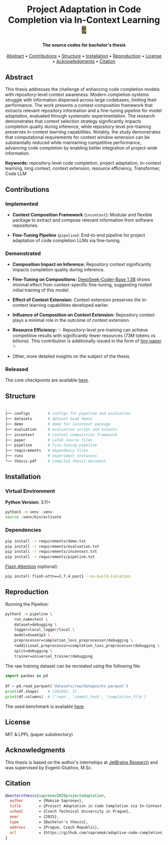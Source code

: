 <h1 align="center">
  <br>
    Project Adaptation in Code Completion via In-Context Learning <img src="paper/figures/longcat.jpg" height="25" />
  <br>
</h1>

<h4 align="center">The source codes for bachelor's thesis</h4>

<p align="center">
  <a href="#abstract">Abstract</a> •
  <a href="#contributions">Contributions</a> •
  <a href="#structure">Structure</a> •
  <a href="#installation">Installation</a> •
  <a href="#reproduction">Reproduction</a> •
  <a href="#license">License</a> •
  <a href="#acknowledgments">Acknowledgments</a> •
  <a href="#citation">Citation</a>
</p>

## Abstract

This thesis addresses the challenge of enhancing code completion models with repository-level context awareness. Modern completion systems struggle with information dispersed across large codebases, limiting their performance. The work presents a context composition framework that extracts relevant repository information and a fine-tuning pipeline for model adaptation, evaluated through systematic experimentation. The research demonstrates that context selection strategy significantly impacts completion quality during inference, while repository-level pre-training preserves in-context learning capabilities. Notably, the study demonstrates that computational requirements for context window extension can be substantially reduced while maintaining competitive performance, advancing code completion by enabling better integration of project-wide information.

**Keywords:** repository-level code completion, project adaptation, in-context learning, long context, context extension, resource efficiency, Transformer, Code LLM

## Contributions

### Implemented

- **Context Composition Framework** (`incontext`): Modular and flexible package to extract and compose relevant information from software repositories.

- **Fine-Tuning Pipeline** (`pipeline`): End-to-end pipeline for project adaptation of code completion LLMs via fine-tuning.

### Demonstrated

- **Composition Impact on Inference:** Repository context significantly impacts completion quality during inference.

- **Fine-Tuning on Compositions:** [DeepSeek-Coder-Base 1.3B](https://huggingface.co/deepseek-ai/deepseek-coder-1.3b-base) shows minimal effect from context-specific fine-tuning, suggesting rooted initial training of this model.

- **Effect of Context Extension:** Context extension preserves the in-context learning capabilities developed earlier.

- **Influence of Composition on Context Extension:** Repository context plays a minimal role in the outcome of context extension.

- **Resource Efficiency:** ✨ Repository-level pre-training can achieve competitive results with significantly fewer resources (73M tokens vs billions). This contribution is additionally issued in the form of [tiny paper](https://openreview.net/forum?id=t9RN9WX4Ic). ✨

- Other, more detailed insights on the subject of the thesis.

### Released

The core checkpoints are available [here](https://huggingface.co/collections/sapromak/repository-level-pre-trained-opencoder-684206bfc99d48a7e94c0789).

## Structure

```bash
.
├── configs        # configs for pipeline and evaluation
├── datasets       # dataset head demos
├── demo           # demo for incontext package
├── evaluation     # evaluation script and outputs
├── incontext      # context composition framework
├── paper          # LaTeX source files
├── pipeline       # fine-tuning pipeline
├── requirements   # dependency files
├── runs           # experiment instances
└── thesis.pdf     # compiled thesis document
```

## Installation

### Virtual Environment

**Python Version:** 3.11+

```bash
python3 -m venv .venv
source .venv/bin/activate
```
### Dependencies

```bash
pip install -r requirements/demo.txt
pip install -r requirements/evaluation.txt
pip install -r requirements/incontext.txt
pip install -r requirements/pipeline.txt
```

[Flash Attention](https://github.com/Dao-AILab/flash-attention) (optional):

```bash
pip install flash-attn==2.7.4.post1 --no-build-isolation
```
## Reproduction

Running the Pipeline:

```bash
python3 -m pipeline \
    run_name=test \
    dataset=debugging \
    logger=local_logger/local \
    model=dseek1p3 \
    preprocessor=completion_loss_preprocessor/debugging \
    +additional_preprocessor=completion_loss_preprocessor/debugging \
    split=debugging \
    trainer=universal_trainer/debugging
```

The raw training dataset can be recreated using the following file:

```python
import pandas as pd

df = pd.read_parquet('datasets/raw/datapoints.parquet')
print(df.shape)    # (361052, 3)
print(df.columns)  # ['repo', 'commit_hash', 'completion_file']
```

The used benchmark is available [here](https://huggingface.co/datasets/JetBrains-Research/lca-project-level-code-completion).

## License

MIT & LPPL (paper subdirectory)

## Acknowledgments

This thesis is based on the author's internships at [JetBrains Research](https://www.jetbrains.com/research/) and was supervised by Evgenii Glukhov, M.Sc.

## Citation

```bibtex
@mastersthesis{sapronov2025projectadaptation,
  author       = {Maksim Sapronov},
  title        = {Project Adaptation in Code Completion via In-Context Learning},
  school       = {Czech Technical University in Prague},
  year         = {2025},
  type         = {Bachelor's thesis},
  address      = {Prague, Czech Republic},
  url          = {https://github.com/sapromak/adaptive-code-completion}
}
```
